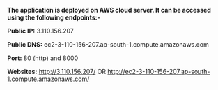 **The application is deployed on AWS cloud server. It can be accessed using the following endpoints:-**

**Public IP:** 3.110.156.207

**Public DNS:** ec2-3-110-156-207.ap-south-1.compute.amazonaws.com

**Port:** 80 (http) and 8000

**Websites:**
 http://3.110.156.207/
OR 
 http://ec2-3-110-156-207.ap-south-1.compute.amazonaws.com/
